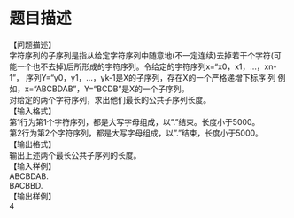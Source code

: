 # 题目描述


<div>
<div>
【问题描述】<br/>
字符序列的子序列是指从给定字符序列中随意地(不一定连续)去掉若干个字符(可能一个也不去掉)后所形成的字符序列。令给定的字符序列x=“x0，x1，…，xn-1”， 序列Y=“y0，y1，…，yk-1是X的子序列，存在X的一个严格递增下标序 列<i0，i1，…，ik-1&gt;，使得对所有的j=0，1，…，k- 1，有xij="yj。&lt;br"> 例如，x=“ABCBDAB”，Y=“BCDB”是X的一个子序列。<br/>
对给定的两个字符序列，求出他们最长的公共子序列长度。
<div>
</div>
<div>
【输入格式】
</div>
<div>
第1行为第1个字符序列，都是大写字母组成，以”.”结束。长度小于5000。<br/>
第2行为第2个字符序列，都是大写字母组成，以”.”结束，长度小于5000。
</div>
<div>
</div>
<div>
【输出格式】
</div>
<div>
输出上述两个最长公共子序列的长度。<br/>
</div>
<div>
</div>
<div>
【输入样例】<br/>
ABCBDAB.<br/>
BACBBD.
</div>
<div>
</div>
<div>
【输出样例】<br/>
4<br/>
</div>
</i0，i1，…，ik-1&gt;，使得对所有的j=0，1，…，k->
</div>
</div>
